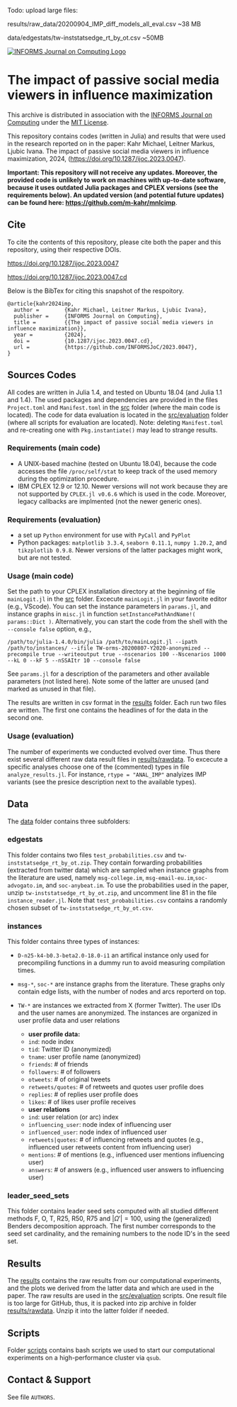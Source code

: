 Todo: upload large files:

results/raw_data/20200904_IMP_diff_models_all_eval.csv ~38 MB

data/edgestats/tw-inststatsedge_rt_by_ot.csv ~50MB


[![INFORMS Journal on Computing Logo](https://INFORMSJoC.github.io/logos/INFORMS_Journal_on_Computing_Header.jpg)](https://pubsonline.informs.org/journal/ijoc)

# The impact of passive social media viewers in influence maximization

This archive is distributed in association with the [INFORMS Journal on
Computing](https://pubsonline.informs.org/journal/ijoc) under the [MIT License](LICENSE).

This repository contains codes (written in Julia) and results that were used in the research 
reported on in the paper: Kahr Michael, Leitner Markus, Ljubic Ivana. The impact of passive social media viewers in influence maximization, 2024,
(https://doi.org/10.1287/ijoc.2023.0047). 



**Important: This repository will not receive any updates. Moreover, the provided code is unlikely to work on machines with up-to-date software, because it uses outdated Julia packages and CPLEX versions (see the requirements below). An updated version (and potential future updates) can be found here:
https://github.com/m-kahr/mnlcimp**.

## Cite

To cite the contents of this repository, please cite both the paper and this repository, using their respective DOIs.

https://doi.org/10.1287/ijoc.2023.0047 

https://doi.org/10.1287/ijoc.2023.0047.cd 

Below is the BibTex for citing this snapshot of the respoitory.

```
@article{kahr2024imp,
  author =        {Kahr Michael, Leitner Markus, Ljubic Ivana},
  publisher =     {INFORMS Journal on Computing},
  title =         {{The impact of passive social media viewers in influence maximization}},
  year =          {2024},
  doi =           {10.1287/ijoc.2023.0047.cd},
  url =           {https://github.com/INFORMSJoC/2023.0047},
}  
```

## Sources Codes

All codes are written in Julia 1.4, and tested on Ubuntu 18.04 (and Julia 1.1 and 1.4). The used packages and dependencies are provided in the files `Project.toml` and `Manifest.toml` in the [src](src/) folder (where the main code is located). The code for data evaluation is located in the [src/evaluation](src/evaluation/) folder (where all scripts for evaluation are located). Note: deleting `Manifest.toml` and re-creating one with `Pkg.instantiate()` may lead to strange results.

### Requirements (main code)
- A UNIX-based machine (tested on Ubuntu 18.04), because the code accesses the file `/proc/self/stat` to keep track of the used memory during the optimization procedure. 
- IBM CPLEX 12.9 or 12.10. Newer versions will not work because they are not supported by `CPLEX.jl v0.6.6` which is used in the code. Moreover, legacy callbacks are implmented (not the newer generic ones).

### Requirements (evaluation)
- a set up `Python` environment for use with `PyCall` and `PyPlot`
- Python packages: `matplotlib 3.3.4`, `seaborn 0.11.1`, `numpy 1.20.2`, and `tikzplotlib 0.9.8`. Newer versions of the latter packages might work, but are not tested.

### Usage (main code)
Set the path to your CPLEX installation directory at the beginning of file `mainLogit.jl` in the [src](src/) folder. Excecute `mainLogit.jl` in your favorite editor (e.g., VScode). You can set the instance parameters in `params.jl`, and instance graphs in `misc.jl` in function `setInstancePathAndName!( params::Dict )`. Alternatively, you can start the code from the shell with the `--console false` option, e.g.,
```
/path/to/julia-1.4.0/bin/julia /path/to/mainLogit.jl --ipath /path/to/instances/ --ifile TW-orms-20200807-Y2020-anonymized --precompile true --writeoutput true --nscenarios 100 --Nscenarios 1000 --kL 0 --kF 5 --nSSAItr 10 --console false 
```
See `params.jl` for a description of the parameters and other available parameters (not listed here). Note some of the latter are unused (and marked as unused in that file).

The results are written in csv format in the [results](folder/) folder. Each run two files are written. The first one contains the headlines of for the data in the second one. 

### Usage (evaluation)
The number of experiments we conducted evolved over time. Thus there exist several different raw data result files in [results/rawdata](results/raw_data/). To excecute a specific analyses choose one of the (commented) types in file `analyze_results.jl`. For instance, `rtype = "ANAL_IMP"` analyizes IMP variants (see the presice description next to the available types). 

## Data
The [data](data/) folder contains three subfolders:

### edgestats
This folder contains two files `test_probabilities.csv` and `tw-inststatsedge_rt_by_ot.zip`. They contain forwarding probabilities (extracted from twitter data) which are sampled when instance graphs from the literature are used, namely `msg-college.im`, `msg-email-eu.im`,`soc-advogato.im`, and `soc-anybeat.im`. To use the probabilities used in the paper, unzip `tw-inststatsedge_rt_by_ot.zip`, and uncomment line 81 in the file `instance_reader.jl`. Note that `test_probabilities.csv` contains a randomly chosen subset of `tw-inststatsedge_rt_by_ot.csv`.


### instances
This folder contains three types of instances:
- `D-n25-k4-b0.3-beta2.0-18.0-i1` an artifical instance only used for precompiling functions in a dummy run to avoid measuring compilation times.
- `msg-*`, `soc-*` are instance graphs from the literature. These graphs only contain edge lists, with the number of nodes and arcs reporterd on top.
- `TW-*` are instances we extracted from X (former Twitter). The user IDs and the user names are anonymized. The instances are organized in user profile data and user relations 
   
   - **user profile data:**
   - `ind`: node index
   - `tid`: Twitter ID (anonymized)
   - `tname`: user profile name (anonymized)
   - `friends`: # of friends
   - `followers`: # of followers
   - `otweets`: # of original tweets
   - `retweets/quotes`: # of retweets and quotes user profile does
   - `replies`: # of replies user profile does
   - `likes`: # of likes user profile receives
   - **user relations**
   - `ind`: user relation (or arc) index
   - `influencing_user`: node index of influencing user
   - `influenced_user`: node index of influenced user
   - `retweets|quotes`: # of influencing retweets and quotes (e.g., influenced user retweets content from influencing user)
   - `mentions`: # of mentions (e.g., influenced user mentions influencing user)
   - `answers`: # of answers (e.g., influenced user answers to influencing user)

### leader_seed_sets
This folder contains leader seed sets computed with all studied different methods F, O, T, R25, R50, R75 and $|\Omega'| = 100$, using the (generalized) Benders decomposition approach. The first number corresponds to the seed set cardinality, and the remaining numbers to the node ID's in the seed set.

## Results

The [results](results/) contains the raw results from our computational experiments, and the plots we derived from the latter data and which are used in the paper. The raw results are used in the [src/evaluation](src/evaluation/) scripts. One result file is too large for GitHub, thus, it is packed into zip archive in folder [results/rawdata](results/rawdata). Unzip it into the latter folder if needed.


## Scripts

Folder [scripts](scripts/) contains bash scripts we used to start our computational experiments on a high-performance cluster via `qsub`.




## Contact & Support
See file `AUTHORS`.
